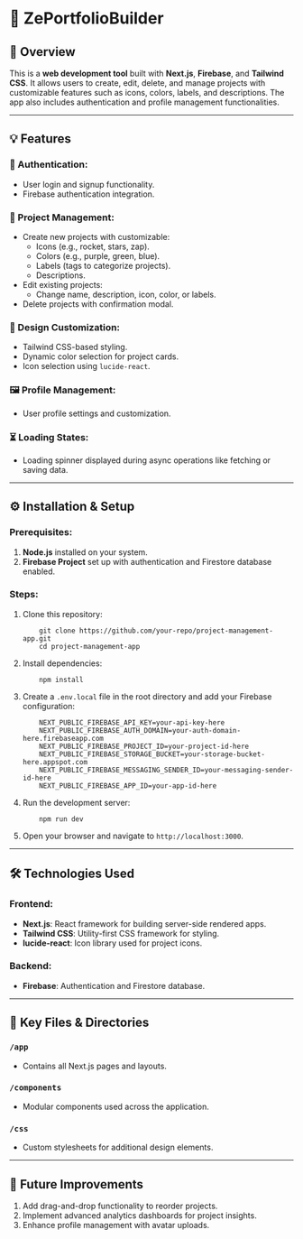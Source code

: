 
# 🚀 ZePortfolioBuilder

## 📖 Overview

This is a **web development tool** built with **Next.js**, **Firebase**, and **Tailwind CSS**. It allows users to create, edit, delete, and manage projects with customizable features such as icons, colors, labels, and descriptions. The app also includes authentication and profile management functionalities.

---

## 💡 Features

### 🔑 Authentication:
- User login and signup functionality.
- Firebase authentication integration.

### 📁 Project Management:
- Create new projects with customizable:
  - Icons (e.g., rocket, stars, zap).
  - Colors (e.g., purple, green, blue).
  - Labels (tags to categorize projects).
  - Descriptions.
- Edit existing projects:
  - Change name, description, icon, color, or labels.
- Delete projects with confirmation modal.

### 🎨 Design Customization:
- Tailwind CSS-based styling.
- Dynamic color selection for project cards.
- Icon selection using `lucide-react`.

### 🖼 Profile Management:
- User profile settings and customization.

### ⏳ Loading States:
- Loading spinner displayed during async operations like fetching or saving data.

---

## ⚙️ Installation & Setup

### Prerequisites:
1. **Node.js** installed on your system.
2. **Firebase Project** set up with authentication and Firestore database enabled.

### Steps:
1. Clone this repository:

    ```
        git clone https://github.com/your-repo/project-management-app.git
        cd project-management-app
    ```

2. Install dependencies:
    ```
        npm install
    ```

3. Create a `.env.local` file in the root directory and add your Firebase configuration:

    ```
        NEXT_PUBLIC_FIREBASE_API_KEY=your-api-key-here
        NEXT_PUBLIC_FIREBASE_AUTH_DOMAIN=your-auth-domain-here.firebaseapp.com
        NEXT_PUBLIC_FIREBASE_PROJECT_ID=your-project-id-here
        NEXT_PUBLIC_FIREBASE_STORAGE_BUCKET=your-storage-bucket-here.appspot.com
        NEXT_PUBLIC_FIREBASE_MESSAGING_SENDER_ID=your-messaging-sender-id-here
        NEXT_PUBLIC_FIREBASE_APP_ID=your-app-id-here
    ```

4. Run the development server:

    ```
        npm run dev
    ```

5. Open your browser and navigate to `http://localhost:3000`.

---

## 🛠 Technologies Used

### Frontend:
- **Next.js**: React framework for building server-side rendered apps.
- **Tailwind CSS**: Utility-first CSS framework for styling.
- **lucide-react**: Icon library used for project icons.

### Backend:
- **Firebase**: Authentication and Firestore database.

---

## 📂 Key Files & Directories

### `/app`
- Contains all Next.js pages and layouts.

### `/components`
- Modular components used across the application.

### `/css`
- Custom stylesheets for additional design elements.

---

## 🚧 Future Improvements

1. Add drag-and-drop functionality to reorder projects.
2. Implement advanced analytics dashboards for project insights.
3. Enhance profile management with avatar uploads.